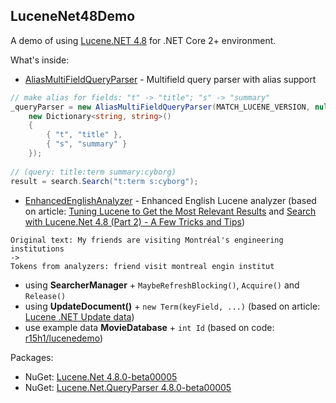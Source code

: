 ## LuceneNet48Demo

A demo of using [Lucene.NET 4.8](https://github.com/apache/lucenenet) for .NET Core 2+ environment. 

What's inside:

* [AliasMultiFieldQueryParser](/Search/AliasMultiFieldQueryParser.cs) - Multifield query parser with alias support
```c#
// make alias for fields: "t" -> "title"; "s" -> "summary"
_queryParser = new AliasMultiFieldQueryParser(MATCH_LUCENE_VERSION, null, _analyzer,
	new Dictionary<string, string>()
	{
		{ "t", "title" },
		{ "s", "summary" }
	});
	
// (query: title:term summary:cyborg)
result = search.Search("t:term s:cyborg");
```
* [EnhancedEnglishAnalyzer](/Search/EnhancedEnglishAnalyzer.cs) - Enhanced English Lucene analyzer (based on article: [Tuning Lucene to Get the Most Relevant Results](https://blog.swwomm.com/2013/07/tuning-lucene-to-get-most-relevant.html) and [Search with Lucene.Net 4.8 (Part 2) - A Few Tricks and Tips](http://programagic.ca/blog/rest-api-lucenenet-part-2-a-few-tricks-and-tips))

```
Original text: My friends are visiting Montréal's engineering institutions
->
Tokens from analyzers: friend visit montreal engin institut
```
* using **SearcherManager** + `MaybeRefreshBlocking()`, `Acquire()` and `Release()`
* using **UpdateDocument()** + `new Term(keyField, ...)` (based on article: [Lucene .NET Update data](https://stackoverflow.com/questions/26094224/lucene-net-update-data))
* use example data **MovieDatabase** + `int Id` (based on code: [r15h1/lucenedemo](https://github.com/r15h1/lucenedemo))

Packages:
* NuGet: [Lucene.Net 4.8.0-beta00005](https://www.nuget.org/packages/Lucene.Net/4.8.0-beta00005)
* NuGet: [Lucene.Net.QueryParser 4.8.0-beta00005](https://www.nuget.org/packages/Lucene.Net.QueryParser/4.8.0-beta00005)
